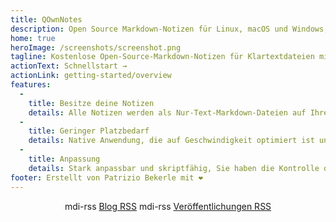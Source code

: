 ```yaml
---
title: QOwnNotes
description: Open Source Markdown-Notizen für Linux, macOS und Windows, die mit Nextcloud Notes zusammenarbeiten
home: true
heroImage: /screenshots/screenshot.png
tagline: Kostenlose Open-Source-Markdown-Notizen für Klartextdateien mit Nextcloud / ownCloud-Integration
actionText: Schnellstart →
actionLink: getting-started/overview
features:
  - 
    title: Besitze deine Notizen
    details: Alle Notizen werden als Nur-Text-Markdown-Dateien auf Ihrem Computer gespeichert, ohne "Vendor Lock-In". Sie können Synchronisierungsdienste wie Nextcloud verwenden, um Notizen geräteübergreifend zu synchronisieren.
  - 
    title: Geringer Platzbedarf
    details: Native Anwendung, die auf Geschwindigkeit optimiert ist und wenig Prozessor- und Speicherressourcen benötigt.
  - 
    title: Anpassung
    details: Stark anpassbar und skriptfähig, Sie haben die Kontrolle darüber, wie Sie mit Ihren Notizen arbeiten möchten.
footer: Erstellt von Patrizio Bekerle mit ❤️
---
```


<div class="rss-block">
    <v-chip outlined><v-icon left>mdi-rss</v-icon> <a href="https://feeds.feedburner.com/QOwnNotesBlog">Blog RSS</a></v-chip>
    <v-chip outlined><v-icon left>mdi-rss</v-icon> <a href="https://feeds.feedburner.com/QOwnNotesReleases">Veröffentlichungen RSS</a></v-chip>
</div>

<Poll />

<style>
    .rss-block { text-align: center; margin-bottom: 20px; }
</style>
